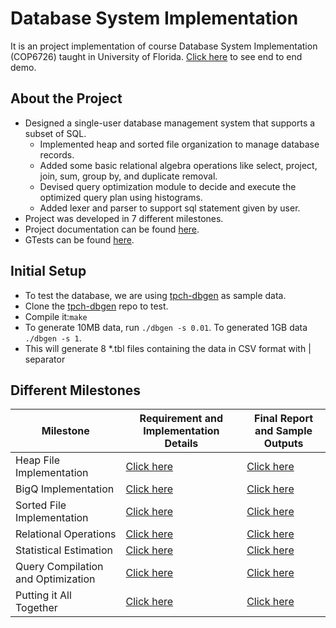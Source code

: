 # Database System Implementation
It is an project implementation of course Database System Implementation (COP6726) taught in University of Florida.
[Click here](https://github.com/Smrati8/database-implementation/blob/master/documentation/Demo.mp4) to see end to end demo.

## About the Project
* Designed a single-user database management system that supports a subset of SQL. 
  - Implemented heap and sorted file organization to manage database records. 
  - Added some basic relational algebra operations like select, project, join, sum, group by, and duplicate removal. 
  - Devised query optimization module to decide and execute the optimized query plan using histograms.
  - Added lexer and parser to support sql statement given by user.
* Project was developed in 7 different milestones.
* Project documentation can be found [here](https://github.com/Smrati8/database-implementation/tree/master/documentation).
* GTests can be found [here](https://github.com/Smrati8/database-implementation/tree/master/gtests).

## Initial Setup
  * To test the database, we are using [tpch-dbgen](https://github.com/electrum/tpch-dbgen.git) as sample data.
  * Clone the [tpch-dbgen](https://github.com/electrum/tpch-dbgen.git) repo to test.
  * Compile it:`make`
  * To generate 10MB data, run `./dbgen -s 0.01`. To generated 1GB data `./dbgen -s 1`.
  * This will generate 8 *.tbl files containing the data in CSV format with | separator

## Different Milestones

| Milestone | Requirement and Implementation Details | Final Report and Sample Outputs | 
| --------- | -------------------------------------- | ------------------------------- |
| Heap File Implementation  | [Click here](https://github.com/Smrati8/database-implementation/blob/master/documentation/A1.pdf) | [Click here](https://github.com/Smrati8/database-implementation/blob/master/documentation/Report%20Assignment%201.pdf) | 
| BigQ Implementation  | [Click here](https://github.com/Smrati8/database-implementation/blob/master/documentation/A2.pdf) | [Click here](https://github.com/Smrati8/database-implementation/blob/master/documentation/Report%20Assignment%202.pdf) |
| Sorted File Implementation | [Click here](https://github.com/Smrati8/database-implementation/blob/master/documentation/A2.pdf) | [Click here](https://github.com/Smrati8/database-implementation/blob/master/documentation/Report%20Assignment%202-2.pdf) |
| Relational Operations | [Click here](https://github.com/Smrati8/database-implementation/blob/master/documentation/A3.pdf) | [Click here](https://github.com/Smrati8/database-implementation/blob/master/documentation/Report%20Assignment%203.pdf) |
| Statistical Estimation | [Click here](https://github.com/Smrati8/database-implementation/blob/master/documentation/A4-1.pdf) | [Click here](https://github.com/Smrati8/database-implementation/blob/master/documentation/Report%20Assignment%204%2C%20part%201.pdf) |
| Query Compilation and Optimization | [Click here](https://github.com/Smrati8/database-implementation/blob/master/documentation/A4-2.pdf) | [Click here](https://github.com/Smrati8/database-implementation/blob/master/documentation/Report%20Assignment%204%2C%20part%202.pdf) |
| Putting it All Together | [Click here](https://github.com/Smrati8/database-implementation/blob/master/documentation/A5.pdf) | [Click here](https://github.com/Smrati8/database-implementation/blob/master/documentation/Report%20Assignment%205.pdf) |

